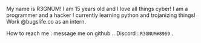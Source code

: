 My name is R3GNUM! 
I am 15 years old and I love all things cyber! 
I am a programmer and a hacker !
currently learning python and trojanizing things!
Work @bugslife.co as an intern.

How to reach me :
message me on github ..
Discord : `R3GNUM#8969` .
<!---
arshjahmurad/arshjahmurad is a ✨ special ✨ repository because its `README.md` (this file) appears on your GitHub profile.
You can click the Preview link to take a look at your changes.
--->
